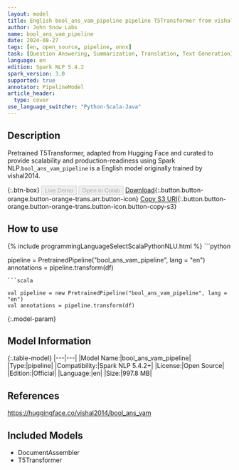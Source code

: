 ```yaml
---
layout: model
title: English bool_ans_vam_pipeline pipeline T5Transformer from vishal2014
author: John Snow Labs
name: bool_ans_vam_pipeline
date: 2024-08-27
tags: [en, open_source, pipeline, onnx]
task: [Question Answering, Summarization, Translation, Text Generation]
language: en
edition: Spark NLP 5.4.2
spark_version: 3.0
supported: true
annotator: PipelineModel
article_header:
  type: cover
use_language_switcher: "Python-Scala-Java"
---
```


## Description

Pretrained T5Transformer, adapted from Hugging Face and curated to provide scalability and production-readiness using Spark NLP.`bool_ans_vam_pipeline` is a English model originally trained by vishal2014.

{:.btn-box}
<button class="button button-orange" disabled>Live Demo</button>
<button class="button button-orange" disabled>Open in Colab</button>
[Download](https://s3.amazonaws.com/auxdata.johnsnowlabs.com/public/models/bool_ans_vam_pipeline_en_5.4.2_3.0_1724785498111.zip){:.button.button-orange.button-orange-trans.arr.button-icon}
[Copy S3 URI](s3://auxdata.johnsnowlabs.com/public/models/bool_ans_vam_pipeline_en_5.4.2_3.0_1724785498111.zip){:.button.button-orange.button-orange-trans.button-icon.button-copy-s3}

## How to use



<div class="tabs-box" markdown="1">
{% include programmingLanguageSelectScalaPythonNLU.html %}
```python

pipeline = PretrainedPipeline("bool_ans_vam_pipeline", lang = "en")
annotations =  pipeline.transform(df)   

```
```scala

val pipeline = new PretrainedPipeline("bool_ans_vam_pipeline", lang = "en")
val annotations = pipeline.transform(df)

```
</div>

{:.model-param}
## Model Information

{:.table-model}
|---|---|
|Model Name:|bool_ans_vam_pipeline|
|Type:|pipeline|
|Compatibility:|Spark NLP 5.4.2+|
|License:|Open Source|
|Edition:|Official|
|Language:|en|
|Size:|997.8 MB|

## References

https://huggingface.co/vishal2014/bool_ans_vam

## Included Models

- DocumentAssembler
- T5Transformer